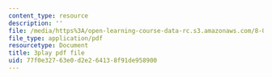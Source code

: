 ```yaml
---
content_type: resource
description: ''
file: /media/https%3A/open-learning-course-data-rc.s3.amazonaws.com/8-04-quantum-physics-i-spring-2016/77f0e32763e0d2e264138f91de958900_Cb_3sOYLjUI.pdf
file_type: application/pdf
resourcetype: Document
title: 3play pdf file
uid: 77f0e327-63e0-d2e2-6413-8f91de958900
---
```

